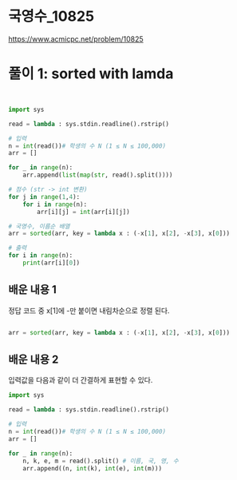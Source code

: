 # 국영수_10825
https://www.acmicpc.net/problem/10825

# 풀이 1: sorted with lamda

``` python


import sys

read = lambda : sys.stdin.readline().rstrip()

# 입력
n = int(read())# 학생의 수 N (1 ≤ N ≤ 100,000)
arr = []

for _ in range(n):
    arr.append(list(map(str, read().split())))

# 점수 (str -> int 변환)
for j in range(1,4):
    for i in range(n):
        arr[i][j] = int(arr[i][j])

# 국영수, 이름순 배열
arr = sorted(arr, key = lambda x : (-x[1], x[2], -x[3], x[0]))

# 출력
for i in range(n):
    print(arr[i][0])


```
## 배운 내용 1
정답 코드 중 x[1]에 -만 붙이면 내림차순으로 정렬 된다.
``` python

arr = sorted(arr, key = lambda x : (-x[1], x[2], -x[3], x[0]))

```
## 배운 내용 2
입력값을 다음과 같이 더 간결하게 표현할 수 있다.
``` python
import sys

read = lambda : sys.stdin.readline().rstrip()

# 입력
n = int(read())# 학생의 수 N (1 ≤ N ≤ 100,000)
arr = []

for _ in range(n):
    n, k, e, m = read().split() # 이름, 국, 영, 수
    arr.append((n, int(k), int(e), int(m)))
```
